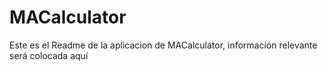 # MACalculator
Este es el Readme de la aplicacion de MACalculator, información relevante será colocada aquí
